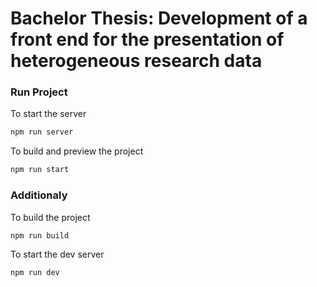 # Bachelor Thesis: Development of a front end for the presentation of heterogeneous research data

### Run Project
To start the server
```sh
npm run server
```
To build and preview the project
```sh
npm run start
```
### Additionaly
To build the project
```sh
npm run build
```
To start the dev server
```sh
npm run dev
```